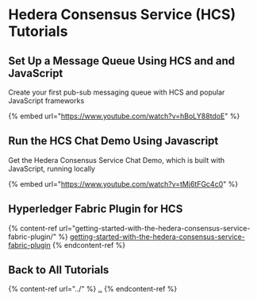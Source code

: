 # Hedera Consensus Service (HCS) Tutorials

## Set Up a Message Queue Using HCS and and JavaScript

Create your first pub-sub messaging queue with HCS and popular JavaScript frameworks

{% embed url="https://www.youtube.com/watch?v=hBoLY88tdoE" %}

## Run the HCS Chat Demo Using Javascript

Get the Hedera Consensus Service Chat Demo, which is built with JavaScript, running locally

{% embed url="https://www.youtube.com/watch?v=tMj6tFGc4c0" %}

## Hyperledger Fabric Plugin for HCS

{% content-ref url="getting-started-with-the-hedera-consensus-service-fabric-plugin/" %}
[getting-started-with-the-hedera-consensus-service-fabric-plugin](getting-started-with-the-hedera-consensus-service-fabric-plugin/)
{% endcontent-ref %}

## Back to All Tutorials

{% content-ref url="../" %}
[..](../)
{% endcontent-ref %}
